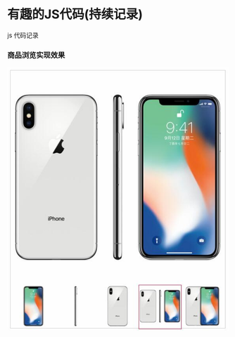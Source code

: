 # 有趣的JS代码(持续记录)

js 代码记录
### 商品浏览实现效果

![实现效果](https://github.com/lceCandy/-JS/blob/master/%E5%95%86%E5%93%81%E5%9B%BE%E7%9A%84%E5%AE%9E%E7%8E%B0%E4%B8%8E%E5%B0%81%E8%A3%85/%E5%AE%9E%E7%8E%B0%E6%95%88%E6%9E%9C.jpg)
